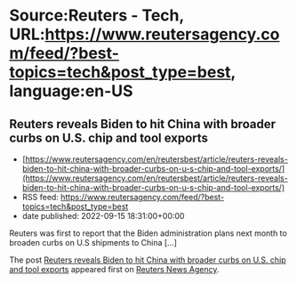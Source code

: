 # Source:Reuters - Tech, URL:https://www.reutersagency.com/feed/?best-topics=tech&post_type=best, language:en-US

## Reuters reveals Biden to hit China with broader curbs on U.S. chip and tool exports
 - [https://www.reutersagency.com/en/reutersbest/article/reuters-reveals-biden-to-hit-china-with-broader-curbs-on-u-s-chip-and-tool-exports/](https://www.reutersagency.com/en/reutersbest/article/reuters-reveals-biden-to-hit-china-with-broader-curbs-on-u-s-chip-and-tool-exports/)
 - RSS feed: https://www.reutersagency.com/feed/?best-topics=tech&post_type=best
 - date published: 2022-09-15 18:31:00+00:00

<p>Reuters was first to report that the Biden administration plans next month to broaden curbs on U.S shipments to China [&#8230;]</p>
<p>The post <a href="https://www.reutersagency.com/en/reutersbest/article/reuters-reveals-biden-to-hit-china-with-broader-curbs-on-u-s-chip-and-tool-exports/" rel="nofollow">Reuters reveals Biden to hit China with broader curbs on U.S. chip and tool exports</a> appeared first on <a href="https://www.reutersagency.com/en/" rel="nofollow">Reuters News Agency</a>.</p>


